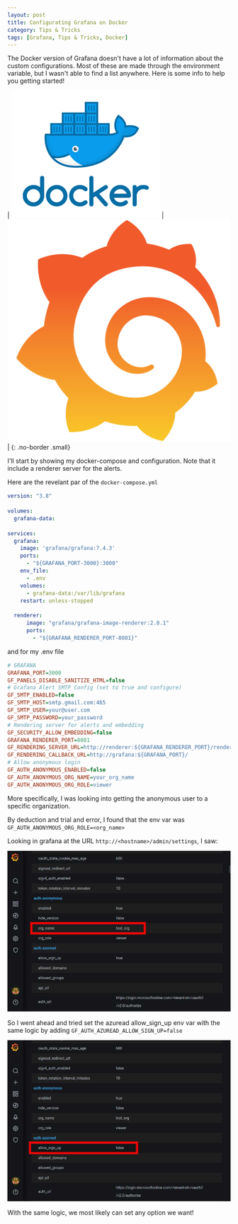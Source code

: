```yaml
---
layout: post
title: Configurating Grafana on Docker
category: Tips & Tricks
tags: [Grafana, Tips & Tricks, Docker]
---
```

The Docker version of Grafana doesn't have a lot of information about the custom configurations.
Most of these are made through the environment variable, but I wasn't able to find a list anywhere.
Here is some info to help you getting started!

| ![docker](/public/img/generic/docker.png) | ![grafana](/public/img/generic/grafana.png) |
{: .no-border .small}

<!-- more -->

I'll start by showing my docker-compose and configuration. Note that it include a renderer server for the alerts.

Here are the revelant par of the `docker-compose.yml`
```yml
version: "3.8"

volumes:
  grafana-data:

services:
  grafana:
    image: 'grafana/grafana:7.4.3'
    ports:
      - "${GRAFANA_PORT-3000}:3000"
    env_file:
      - .env
    volumes:
      - grafana-data:/var/lib/grafana
    restart: unless-stopped

  renderer:
      image: "grafana/grafana-image-renderer:2.0.1"
      ports:
        - "${GRAFANA_RENDERER_PORT-8081}"

```

and for my .env file
```ini
# GRAFANA
GRAFANA_PORT=3000
GF_PANELS_DISABLE_SANITIZE_HTML=false
# Grafana Alert SMTP Config (set to true and configure)
GF_SMTP_ENABLED=false
GF_SMTP_HOST=smtp.gmail.com:465
GF_SMTP_USER=your@user.com
GF_SMTP_PASSWORD=your_password
# Rendering server for alerts and embedding
GF_SECURITY_ALLOW_EMBEDDING=false
GRAFANA_RENDERER_PORT=8081
GF_RENDERING_SERVER_URL=http://renderer:${GRAFANA_RENDERER_PORT}/render
GF_RENDERING_CALLBACK_URL=http://grafana:${GRAFANA_PORT}/
# Allow anonymous login
GF_AUTH_ANONYMOUS_ENABLED=false
GF_AUTH_ANONYMOUS_ORG_NAME=your_org_name
GF_AUTH_ANONYMOUS_ORG_ROLE=viewer
```

More specifically, I was looking into getting the anonymous user to a specific organization.

By deduction and trial and error, I found that the env var was `GF_AUTH_ANONYMOUS_ORG_ROLE=<org_name>`

Looking in grafana at the URL `http://<hostname>/admin/settings`, I saw:

![docker](/public/img/posts/grafana_config1.jpg)

So I went ahead and tried set the azuread allow_sign_up env var with the same logic by adding `GF_AUTH_AZUREAD_ALLOW_SIGN_UP=false`

![docker](/public/img/posts/grafana_config2.jpg)

With the same logic, we most likely can set any option we want!
